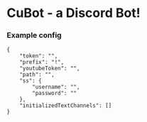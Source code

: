 # CuBot - a Discord Bot!

### Example config
```
{
    "token": "",
    "prefix": "!",
    "youtubeToken": "",
    "path": "",
    "ss": {
        "username": "",
        "password": ""
    },
    "initializedTextChannels": []
}
```
